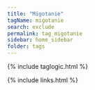 ```yaml
---
title: "Migotanie"
tagName: migotanie
search: exclude
permalink: tag_migotanie
sidebar: home_sidebar
folder: tags
---
```

{% include taglogic.html %}

{% include links.html %}
